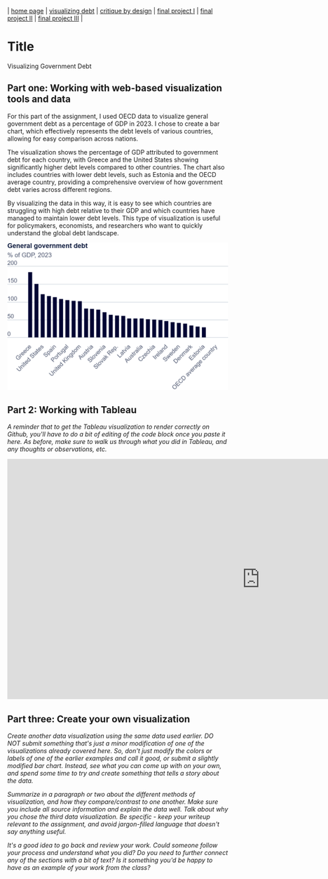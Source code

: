 | [home page](https://cmustudent.github.io/tswd-portfolio-templates/) | [visualizing debt](visualizing-government-debt) | [critique by design](critique-by-design) | [final project I](final-project-part-one) | [final project II](final-project-part-two) | [final project III](final-project-part-three) |

# Title
Visualizing Government Debt

## Part one: Working with web-based visualization tools and data

For this part of the assignment, I used OECD data to visualize general government debt as a percentage of GDP in 2023. I chose to create a bar chart, which effectively represents the debt levels of various countries, allowing for easy comparison across nations.

The visualization shows the percentage of GDP attributed to government debt for each country, with Greece and the United States showing significantly higher debt levels compared to other countries. The chart also includes countries with lower debt levels, such as Estonia and the OECD average country, providing a comprehensive overview of how government debt varies across different regions.

By visualizing the data in this way, it is easy to see which countries are struggling with high debt relative to their GDP and which countries have managed to maintain lower debt levels. This type of visualization is useful for policymakers, economists, and researchers who want to quickly understand the global debt landscape.


![Part 1 Visualization](/Part1.png)  <!-- Reference the correct path where the image is located -->

## Part 2: Working with Tableau

_A reminder that to get the Tableau visualization to render correctly on Github, you'll have to do a bit of editing of the code block once you paste it here. As before, make sure to walk us through what you did in Tableau, and any thoughts or observations, etc._

<iframe src="https://us-east-1.online.tableau.com/t/aponnamp-b2a709220c/views/VisualizingGovernmentDebt/VisualizingGovernmentDebt?:showVizHome=no&:embed=true" width="1152" height="547" frameborder="0"></iframe>

## Part three: Create your own visualization

_Create another data visualization using the same data used earlier. DO NOT submit something that's just a minor modification of one of the visualizations already covered here. So, don't just modify the colors or labels of one of the earlier examples and call it good, or submit a slightly modified bar chart. Instead, see what you can come up with on your own, and spend some time to try and create something that tells a story about the data._

_Summarize in a paragraph or two about the different methods of visualization, and how they compare/contrast to one another. Make sure you include all source information and explain the data well. Talk about why you chose the third data visualization. Be specific - keep your writeup relevant to the assignment, and avoid jargon-filled language that doesn't say anything useful._

_It's a good idea to go back and review your work. Could someone follow your process and understand what you did? Do you need to further connect any of the sections with a bit of text? Is it something you'd be happy to have as an example of your work from the class?_

